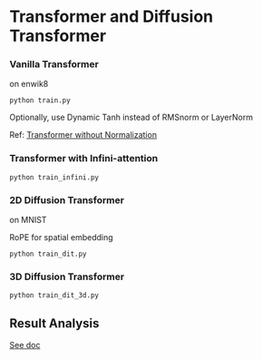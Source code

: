 # Transformer and Diffusion Transformer

### Vanilla Transformer
on enwik8
```
python train.py
```
Optionally, use Dynamic Tanh instead of RMSnorm or LayerNorm

Ref: [Transformer without Normalization](https://arxiv.org/abs/2503.10622)

### Transformer with Infini-attention
```
python train_infini.py
```


### 2D Diffusion Transformer
on MNIST

RoPE for spatial embedding
```
python train_dit.py
```

### 3D Diffusion Transformer
```
python train_dit_3d.py
```


## Result Analysis
[See doc](https://docs.google.com/document/d/1orGvXJ3iO-yDa6Szqt3DEdthMRKloXFkyRdi3fPn630/edit?usp=sharing)
